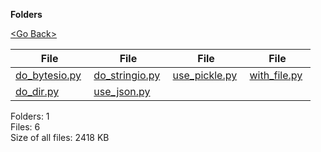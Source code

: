 **Folders**

[&lt;Go Back&gt;](../right.html)

<table><thead><tr class="header"><th><strong>File</strong></th><th><strong>File</strong></th><th><strong>File</strong></th><th><strong>File</strong></th></tr></thead><tbody><tr class="odd"><td><a href="do_bytesio.py">do_bytesio.py</a> </td><td><a href="do_stringio.py">do_stringio.py</a> </td><td><a href="use_pickle.py">use_pickle.py</a> </td><td><a href="with_file.py">with_file.py</a> </td></tr><tr class="even"><td><a href="do_dir.py">do_dir.py</a> </td><td><a href="use_json.py">use_json.py</a> </td><td></td><td></td></tr></tbody></table>

Folders: 1  
Files: 6  
Size of all files: 2418 KB
